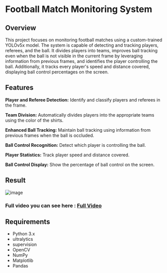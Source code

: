 # Football Match Monitoring System
## Overview

This project focuses on monitoring football matches using a custom-trained YOLOv5x model. The system is capable of detecting and tracking players, referees, and the ball. It divides players into teams, improves ball tracking even when the ball is not visible in the current frame by leveraging information from previous frames, and identifies the player controlling the ball. Additionally, it tracks every player's speed and distance covered, displaying ball control percentages on the screen.

## Features

**Player and Referee Detection:** Identify and classify players and referees in the frame.

**Team Division:** Automatically divides players into the appropriate teams using the color of the shirts.

**Enhanced Ball Tracking:** Maintain ball tracking using information from previous frames when the ball is occluded.

**Ball Control Recognition:** Detect which player is controlling the ball.

**Player Statistics:** Track player speed and distance covered.

**Ball Control Display:** Show the percentage of ball control on the screen.

## Result

![image](https://github.com/tottopyou/Football-match-AI/assets/110258834/9c936191-b5d0-4d67-88a5-5a7f499bdfe2)

### Full video you can see here :  [Full Video](https://github.com/tottopyou/Football-match-AI/assets/110258834/cbfa0e13-d613-4874-9337-32507d63ea1b)


## Requirements

+ Python 3.x
+ ultralytics
+ supervision
+ OpenCV
+ NumPy
+ Matplotlib
+ Pandas
